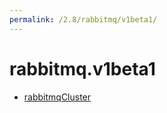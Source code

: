 ```yaml
---
permalink: /2.8/rabbitmq/v1beta1/
---
```


# rabbitmq.v1beta1



* [rabbitmqCluster](rabbitmqCluster.md)